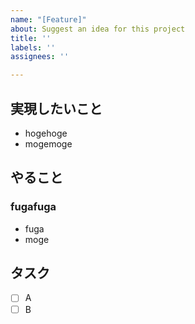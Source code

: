 ```yaml
---
name: "[Feature]"
about: Suggest an idea for this project
title: ''
labels: ''
assignees: ''

---
```


## 実現したいこと
* hogehoge
* mogemoge

## やること
### fugafuga
* fuga
* moge

## タスク
- [ ] A
- [ ] B
